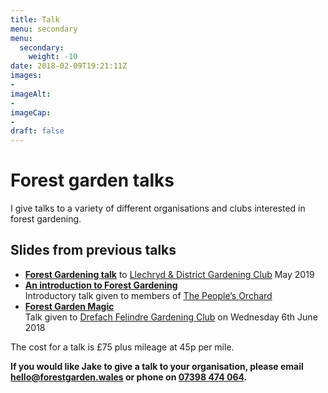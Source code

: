 ```yaml
---
title: Talk
menu: secondary
menu: 
  secondary:
    weight: -10
date: 2018-02-09T19:21:11Z
images: 
- 
imageAlt: 
- 
imageCap:
- 
draft: false
---
```


# Forest garden talks

I give talks to a variety of different organisations and clubs interested in forest gardening.

## Slides from previous talks

* **[Forest Gardening talk](/talks/ldgc/#1)** to [Llechryd & District Gardening Club](https://www.facebook.com/LlechrydDGC/) May 2019
* **[An introduction to Forest Gardening](/talks/intro/#1)**  
  Introductory talk given to members of [The People’s Orchard](http://www.stdogmaelsabbey.org.uk/peoplesorchard)
* **[Forest Garden Magic](/talks/magic/#1)**  
  Talk given to [Drefach Felindre Gardening Club](http://www.drefachfelindregardeningclub.co.uk) on Wednesday 6th June 2018

The cost for a talk is £75 plus mileage at 45p per mile.

**If you would like Jake to give a talk to your organisation, please email [hello@forestgarden.wales](mailto:hello@forestgarden.wales) or phone on [07398&nbsp;474&nbsp;064](tel:+447398474064).**
